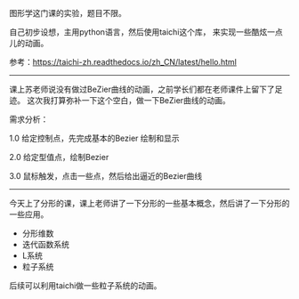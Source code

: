 图形学这门课的实验，题目不限。

自己初步设想，主用python语言，然后使用taichi这个库，
来实现一些酷炫一点儿的动画。

参考：https://taichi-zh.readthedocs.io/zh_CN/latest/hello.html

---

课上苏老师说没有做过BeZier曲线的动画，之前学长们都在老师课件上留下了足迹。
这次我打算弥补一下这个空白，做一下BeZier曲线的动画。

需求分析：
 
1.0 给定控制点，先完成基本的Bezier 绘制和显示

2.0 给定型值点，绘制Bezier

3.0 鼠标触发，点击一些点，然后给出逼近的Bezier曲线


---

今天上了分形的课，课上老师讲了一下分形的一些基本概念，然后讲了一下分形的一些应用。

- 分形维数
- 迭代函数系统
- L系统
- 粒子系统


后续可以利用taichi做一些粒子系统的动画。